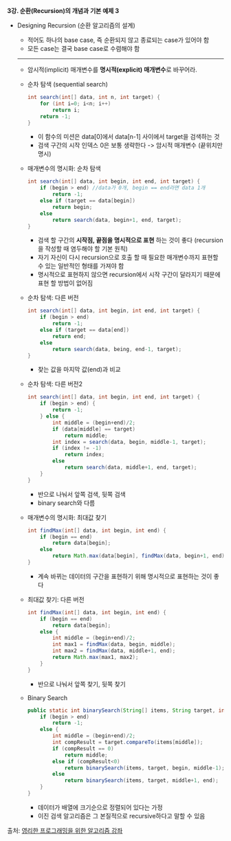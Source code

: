 **3강. 순환(Recursion)의 개념과 기본 예제 3**

- Designing Recursion (순환 알고리즘의 설계)

  - 적어도 하나의 base case, 즉 순환되지 않고 종료되는 case가 있어야 함
  - 모든 case는 결국 base case로 수렴해야 함

  ---

  - 암시적(implicit) 매개변수를 **명시적(explicit) 매개변수**로 바꾸어라.

  - 순차 탐색 (sequential search)

    ``````java
    int search(int[] data, int n, int target) {
        for (int i=0; i<n; i++)
            return i;
        return -1;
    }
    ``````

    - 이 함수의 미션은 data[0]에서 data[n-1] 사이에서 target을 검색하는 것
    - 검색 구간의 시작 인덱스 0은 보통 생략한다 -> 암시적 매개변수 (끝위치만 명시)

  - 매개변수의 명시화: 순차 탐색

    ``````java
    int search(int[] data, int begin, int end, int target) {
        if (begin > end) //data가 0개, begin == end라면 data 1개
            return -1;
        else if (target == data[begin])
            return begin;
        else
            return search(data, begin+1, end, target);
    }
    ``````

    - 검색 할 구간의 **시작점, 끝점을 명시적으로 표현** 하는 것이 좋다 (recursion을 작성할 때 염두해야 할 기본 원칙)
    - 자기 자신이 다시 recursion으로 호출 할 때 필요한 매개변수까지 표현할 수 있는 일반적인 형태를 가져야 함
    - 명시적으로 표현하지 않으면 recursion에서 시작 구간이 달라지기 때문에 표현 할 방법이 없어짐

  - 순차 탐색: 다른 버전

    ``````java
    int search(int[] data, int begin, int end, int target) {
        if (begin > end)
            return -1;
        else if (target == data[end])
            return end;
        else 
            return search(data, being, end-1, target);
    }
    ``````

    - 찾는 값을 마지막 값(end)과 비교

  - 순차 탐색: 다른 버전2

    ``````java
    int search(int[] data, int begin, int end, int target) {
        if (begin > end) {
            return -1;
        } else {
            int middle = (begin+end)/2;
            if (data[middle] == target)
                return middle;
            int index = search(data, begin, middle-1, target);
            if (index != -1) 
                return index;
            else
                return search(data, middle+1, end, target);
        }
    }
    ``````

    - 반으로 나눠서 앞쪽 검색, 뒷쪽 검색
    - binary search와 다름

  

  - 매개변수의 명시화: 최대값 찾기

    ``````java
    int findMax(int[] data, int begin, int end) {
        if (begin == end)
            return data[begin];
        else
            return Math.max(data[begin], findMax(data, begin+1, end));
    }
    ``````

    - 계속 바뀌는 데이터의 구간을 표현하기 위해 명시적으로 표현하는 것이 좋다

  - 최대값 찾기: 다른 버전

    ``````java
    int findMax(int[] data, int begin, int end) {
        if (begin == end)
            return data[begin];
        else {
            int middle = (begin+end)/2;
            int max1 = findMax(data, begin, middle);
            int max2 = findMax(data, middle+1, end);
            return Math.max(max1, max2);
        }     
    }
    ``````

    - 반으로 나눠서 앞쪽 찾기, 뒷쪽 찾기

      

  - Binary Search

    ``````java
    public static int binarySearch(String[] items, String target, int begin, int end) {
        if (begin > end)
            return -1;
        else {
            int middle = (begin+end)/2;
            int compResult = target.compareTo(items[middle]);
            if (compResult == 0)
                return middle;
            else if (compResult<0)
                return binarySearch(items, target, begin, middle-1);
            else
                return binarySearch(items, target, middle+1, end);
        }
    }
    ``````

    - 데이터가 배열에 크기순으로 정렬되어 있다는 가정
    - 이진 검색 알고리즘은 그 본질적으로 recursive하다고 말할 수 있음



출처: [영리한 프로그래밍을 위한 알고리즘 강좌](https://www.inflearn.com/course/%EC%95%8C%EA%B3%A0%EB%A6%AC%EC%A6%98-%EA%B0%95%EC%A2%8C/)